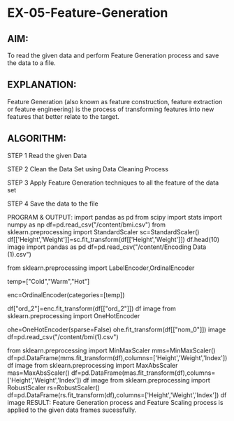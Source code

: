 # EX-05-Feature-Generation
## AIM:
To read the given data and perform Feature Generation process and save the data to a file.

## EXPLANATION:
Feature Generation (also known as feature construction, feature extraction or feature engineering) is the process of transforming features into new features that better relate to the target.

## ALGORITHM:
STEP 1
Read the given Data

STEP 2
Clean the Data Set using Data Cleaning Process

STEP 3
Apply Feature Generation techniques to all the feature of the data set

STEP 4
Save the data to the file

PROGRAM & OUTPUT:
import pandas as pd
from scipy import stats
import numpy as np
df=pd.read_csv("/content/bmi.csv")
from sklearn.preprocessing import StandardScaler
sc=StandardScaler()
df[['Height','Weight']]=sc.fit_transform(df[['Height','Weight']])
df.head(10)
image
import pandas as pd
df=pd.read_csv("/content/Encoding Data (1).csv")

from sklearn.preprocessing import LabelEncoder,OrdinalEncoder

temp=["Cold","Warm","Hot"]

enc=OrdinalEncoder(categories=[temp])

df["ord_2"]=enc.fit_transform(df[["ord_2"]])
df
image
from sklearn.preprocessing import OneHotEncoder

ohe=OneHotEncoder(sparse=False)
ohe.fit_transform(df[["nom_0"]])
image
df=pd.read_csv("/content/bmi(1).csv")

from sklearn.preprocessing import MinMaxScaler
mms=MinMaxScaler()
df=pd.DataFrame(mms.fit_transform(df),columns=['Height','Weight','Index'])
df
image
from sklearn.preprocessing import MaxAbsScaler
mas=MaxAbsScaler()
df=pd.DataFrame(mas.fit_transform(df),columns=['Height','Weight','Index'])
df
image
from sklearn.preprocessing import RobustScaler
rs=RobustScaler()
df=pd.DataFrame(rs.fit_transform(df),columns=['Height','Weight','Index'])
df
image
RESULT:
Feature Generation process and Feature Scaling process is applied to the given data frames sucessfully.

